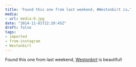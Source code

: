 ```yaml
---
title: 'Found this one from last weekend, #Westonbirt is…'
media:
- url: media-0.jpg
date: "2014-11-01T22:20:45Z"
draft: false
tags:
- imported
- from-instagram
- Westonbirt
---
```

Found this one from last weekend, [Westonbirt](/tags/Westonbirt) is beautiful\!
